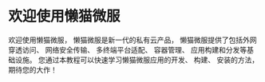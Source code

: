 # 欢迎使用懒猫微服

欢迎使用懒猫微服， 懒猫微服是新一代的私有云产品， 懒猫微服提供了包括外网穿透访问、 网络安全传输、 多终端平台适配、 容器管理、 应用构建和分发等基础设施。 您通过本教程可以快速学习懒猫微服应用的开发、 构建、 安装的方法， 期待您的大作！
